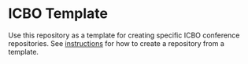 # ICBO Template
Use this repository as a template for creating specific ICBO conference repositories. See [instructions](https://docs.github.com/en/repositories/creating-and-managing-repositories/creating-a-repository-from-a-template) for how to create a repository from a template.

